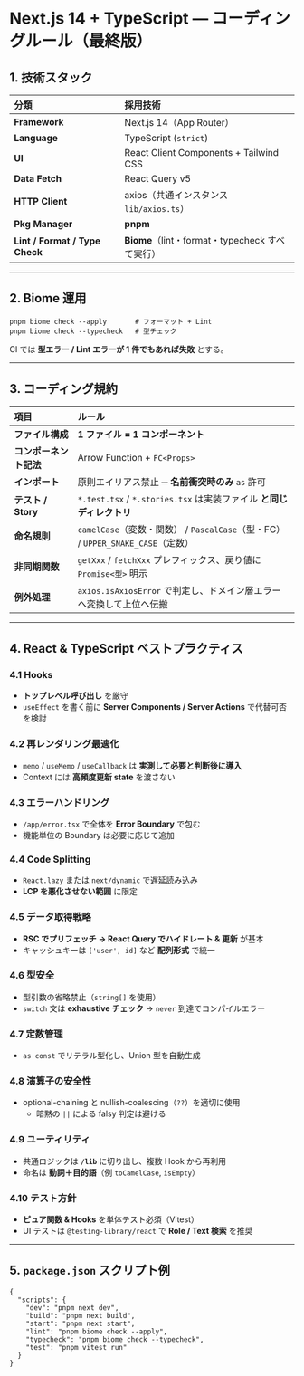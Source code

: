 # Next.js 14 + TypeScript — コーディングルール（最終版）

## 1. 技術スタック

| 分類                           | 採用技術                                        |
| :----------------------------- | :---------------------------------------------- |
| **Framework**                  | Next.js 14（App Router）                        |
| **Language**                   | TypeScript (`strict`)                           |
| **UI**                         | React Client Components + Tailwind CSS          |
| **Data Fetch**                 | React Query v5                                  |
| **HTTP Client**                | axios（共通インスタンス `lib/axios.ts`）        |
| **Pkg Manager**                | **pnpm**                                        |
| **Lint / Format / Type Check** | **Biome**（lint・format・typecheck すべて実行） |

---

## 2. Biome 運用

    pnpm biome check --apply       # フォーマット + Lint
    pnpm biome check --typecheck   # 型チェック

CI では **型エラー / Lint エラーが 1 件でもあれば失敗** とする。

---

## 3. コーディング規約

| 項目                   | ルール                                                                          |
| :--------------------- | :------------------------------------------------------------------------------ |
| **ファイル構成**       | **1 ファイル = 1 コンポーネント**                                               |
| **コンポーネント記法** | Arrow Function + `FC<Props>`                                                    |
| **インポート**         | 原則エイリアス禁止 ─ **名前衝突時のみ** `as` 許可                               |
| **テスト / Story**     | `*.test.tsx` / `*.stories.tsx` は実装ファイル **と同じディレクトリ**            |
| **命名規則**           | `camelCase`（変数・関数） / `PascalCase`（型・FC） / `UPPER_SNAKE_CASE`（定数） |
| **非同期関数**         | `getXxx` / `fetchXxx` プレフィックス、戻り値に `Promise<型>` 明示               |
| **例外処理**           | `axios.isAxiosError` で判定し、ドメイン層エラーへ変換して上位へ伝搬             |

---

## 4. React & TypeScript ベストプラクティス

### 4.1 Hooks

- **トップレベル呼び出し** を厳守
- `useEffect` を書く前に **Server Components / Server Actions** で代替可否を検討

### 4.2 再レンダリング最適化

- `memo` / `useMemo` / `useCallback` は **実測して必要と判断後に導入**
- Context には **高頻度更新 state** を渡さない

### 4.3 エラーハンドリング

- `/app/error.tsx` で全体を **Error Boundary** で包む
- 機能単位の Boundary は必要に応じて追加

### 4.4 Code Splitting

- `React.lazy` または `next/dynamic` で遅延読み込み
- **LCP を悪化させない範囲** に限定

### 4.5 データ取得戦略

- **RSC でプリフェッチ → React Query でハイドレート & 更新** が基本
- キャッシュキーは `['user', id]` など **配列形式** で統一

### 4.6 型安全

- 型引数の省略禁止（`string[]` を使用）
- `switch` 文は **exhaustive チェック** → `never` 到達でコンパイルエラー

### 4.7 定数管理

- `as const` でリテラル型化し、Union 型を自動生成

### 4.8 演算子の安全性

- optional-chaining と nullish-coalescing（`??`）を適切に使用
  - 暗黙の `||` による falsy 判定は避ける

### 4.9 ユーティリティ

- 共通ロジックは **`/lib`** に切り出し、複数 Hook から再利用
- 命名は **動詞＋目的語**（例 `toCamelCase`, `isEmpty`）

### 4.10 テスト方針

- **ピュア関数 & Hooks** を単体テスト必須（Vitest）
- UI テストは `@testing-library/react` で **Role / Text 検索** を推奨

---

## 5. `package.json` スクリプト例

```jsonc
{
  "scripts": {
    "dev": "pnpm next dev",
    "build": "pnpm next build",
    "start": "pnpm next start",
    "lint": "pnpm biome check --apply",
    "typecheck": "pnpm biome check --typecheck",
    "test": "pnpm vitest run"
  }
}
```
